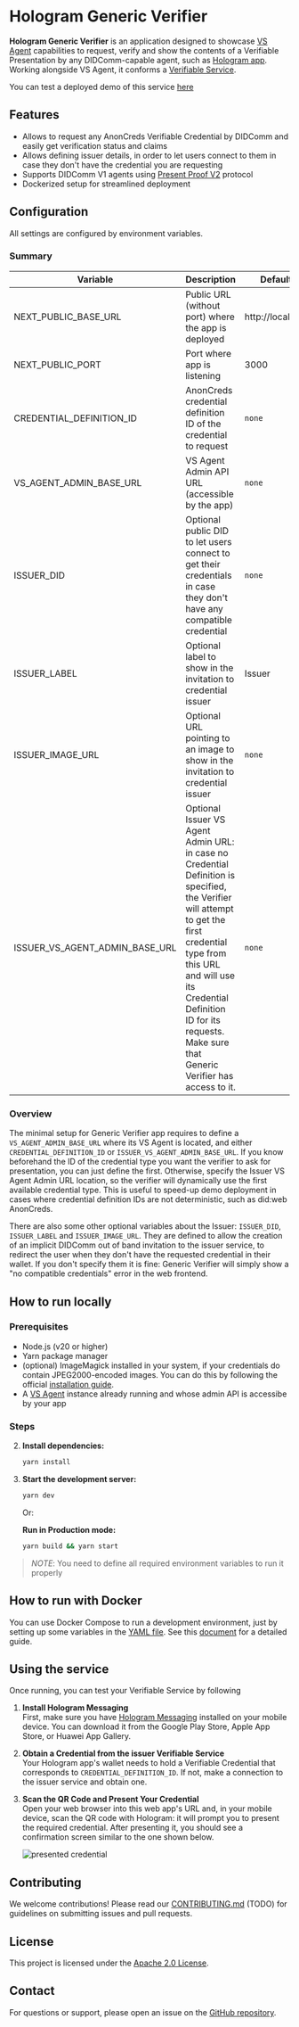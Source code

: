 # Hologram Generic Verifier

**Hologram Generic Verifier** is an application designed to showcase [VS Agent](https://github.com/2060-io/vs-agent) capabilities to request, verify and show the contents of a Verifiable Presentation by any DIDComm-capable agent, such as [Hologram app](https://hologram.zone). Working alongside VS Agent, it conforms a [Verifiable Service](https://verana-labs.github.io/verifiable-trust-spec/#what-is-a-verifiable-service-vs).

You can test a deployed demo of this service [here](https://gov-id-verifier.demos.2060.io)

## Features

* Allows to request any AnonCreds Verifiable Credential by DIDComm and easily get verification status and claims
* Allows defining issuer details, in order to let users connect to them in case they don't have the credential you are requesting
* Supports DIDComm V1 agents using [Present Proof V2](https://github.com/decentralized-identity/aries-rfcs/tree/main/features/0454-present-proof-v2) protocol
* Dockerized setup for streamlined deployment

## Configuration

All settings are configured by environment variables.

### Summary

| Variable                     | Description                                                                                                         | Default value         |
| ---------------------------- | ------------------------------------------------------------------------------------------------------------------- | --------------------- |
| NEXT_PUBLIC_BASE_URL         | Public URL (without port) where the app is deployed                                                                       | http://localhost:3000 |
| NEXT_PUBLIC_PORT             | Port where app is listening                                                                                         | 3000                  |
| CREDENTIAL_DEFINITION_ID     | AnonCreds credential definition ID of the credential to request       | `none`                |
| VS_AGENT_ADMIN_BASE_URL | VS Agent Admin API URL (accessible by the app)                                                                                              | `none`                |
| ISSUER_DID                   | Optional public DID to let users connect to get their credentials in case they don't have any compatible credential | `none`                |
| ISSUER_LABEL                 | Optional label to show in the invitation to credential issuer                                                              | Issuer                |
| ISSUER_IMAGE_URL             | Optional URL pointing to an image to show in the invitation to credential issuer                                          | `none`                |
| ISSUER_VS_AGENT_ADMIN_BASE_URL          | Optional Issuer VS Agent Admin URL: in case no Credential Definition is specified, the Verifier will attempt to get the first credential type from this URL and will use its Credential Definition ID for its requests. Make sure that Generic Verifier has access to it. | `none`                |

### Overview

The minimal setup for Generic Verifier app requires to define a `VS_AGENT_ADMIN_BASE_URL` where its VS Agent is located, and either `CREDENTIAL_DEFINITION_ID` or `ISSUER_VS_AGENT_ADMIN_BASE_URL`. If you know beforehand the ID of the credential type you want the verifier to ask for presentation, you can just define the first. Otherwise, specify the Issuer VS Agent Admin URL location, so the verifier will dynamically use the first available credential type. This is useful to speed-up demo deployment in cases where credential definition IDs are not deterministic, such as did:web AnonCreds.

There are also some other optional variables about the Issuer: `ISSUER_DID`, `ISSUER_LABEL` and `ISSUER_IMAGE_URL`. They are defined to allow the creation of an implicit DIDComm out of band invitation to the issuer service, to redirect the user when they don't have the requested credential in their wallet. If you don't specify them it is fine: Generic Verifier will simply show a "no compatible credentials" error in the web frontend.

## How to run locally

### Prerequisites

* Node.js (v20 or higher)
* Yarn package manager
* (optional) ImageMagick installed in your system, if your credentials do contain JPEG2000-encoded images. You can do this by following the official [installation guide](https://imagemagick.org/script/download.php).
* A [VS Agent](https://github.com/2060-io/vs-agent) instance already running and whose admin API is accessibe by your app

### Steps

2. **Install dependencies:**

   ```bash
   yarn install
   ```

3. **Start the development server:**

   ```bash
   yarn dev
   ```

   Or:

   **Run in Production mode:**

   ```bash
   yarn build && yarn start
   ```

> *NOTE*: You need to define all required environment variables to run it properly

## How to run with Docker

You can use Docker Compose to run a development environment, just by setting up some variables in the [YAML file](./docker-dev/docker-compose.yaml). See this [document](./docker-dev/README.md) for a detailed guide.

## Using the service

Once running, you can test your Verifiable Service by following

1. **Install Hologram Messaging**  
   First, make sure you have [Hologram Messaging](https://hologram.zone) installed on your mobile device. You can download it from the Google Play Store, Apple App Store, or Huawei App Gallery.

2. **Obtain a Credential from the issuer Verifiable Service**  
   Your Hologram app's wallet needs to hold a Verifiable Credential that corresponds to `CREDENTIAL_DEFINITION_ID`. If not, make a connection to the issuer service and obtain one.

3. **Scan the QR Code and Present Your Credential**  
   Open your web browser into this web app's URL and, in your mobile device, scan the QR code with Hologram: it will prompt you to present the required credential. After presenting it, you should see a confirmation screen similar to the one shown below.

   ![presented credential](public/images/presented.png)


## Contributing

We welcome contributions! Please read our [CONTRIBUTING.md](CONTRIBUTING.md) (TODO) for guidelines on submitting issues and pull requests.

## License

This project is licensed under the [Apache 2.0 License](LICENSE).

## Contact

For questions or support, please open an issue on the [GitHub repository](https://github.com/2060-io/hologram-generic-verifier-app/issues).

